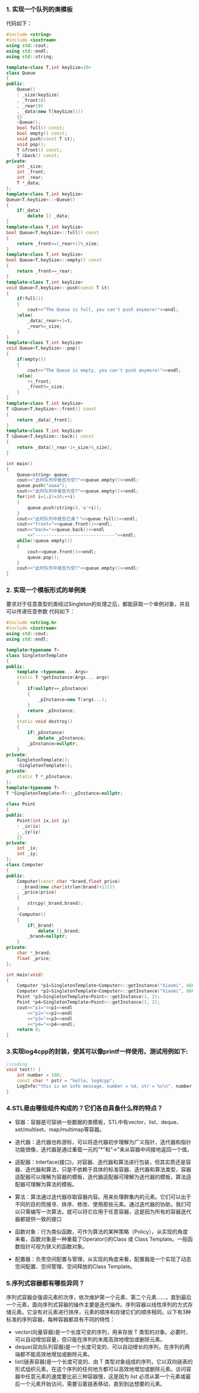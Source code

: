 
### 1. 实现一个队列的类模板
代码如下：
```cpp
#include <string>
#include <iostream>
using std::cout;
using std::endl;
using std::string;

template<class T,int keySize=10>
class Queue
{
public:
    Queue()
    : _size(keySize)
    , _front(0)
    , _rear(0)
    , _data(new T[keySize]())
    {}
    ~Queue();
    bool full() const;
    bool empty() const;
    void push(const T &t);
    void pop();
    T &front() const;
    T &back() const;
private:
    int _size;
    int _front;
    int _rear;
    T *_data;
};
template<class T,int keySize>
Queue<T,keySize>::~Queue()
{
    if(_data)
        delete [] _data;
}
template<class T,int keySize>
bool Queue<T,keySize>::full() const
{
    return _front==(_rear+1)%_size;
}
template<class T,int keySize>
bool Queue<T,keySize>::empty() const
{
    return _front==_rear;
}
template<class T,int keySize>
void Queue<T,keySize>::push(const T &t)
{
    if(full())
    {
        cout<<"The Queue is full, you can't push anymore!"<<endl;
    }else{
        _data[_rear++]=t;
        _rear%=_size;
    }
}
template<class T,int keySize>
void Queue<T,keySize>::pop()
{
    if(empty())
    {
        cout<<"The Queue is empty, you can't push anymore!"<<endl;
    }else{
        ++_front;
        _front%=_size;
    }
}
template<class T,int keySize>
T &Queue<T,keySize>::front() const
{
    return _data[_front];
}
template<class T,int keySize>
T &Queue<T,keySize>::back() const
{
    return _data[(_rear-1+_size)%_size];
}    

int main()
{
    Queue<string> queue;
    cout<<"此时队列中是否为空?"<<queue.empty()<<endl;
    queue.push("aaaa");
    cout<<"此时队列中是否为空?"<<queue.empty()<<endl;
    for(int i=1;i!=10;++i)
    {
        queue.push(string(4,'a'+i));
    }
    cout<<"此时队列中是否已满？"<<queue.full()<<endl;
    cout<<"front="<<queue.front()<<endl;
    cout<<"back="<<queue.back()<<endl
        <<"------------------------------"<<endl;
    while(!queue.empty())
    {
        cout<<queue.front()<<endl;
        queue.pop();
    }
    cout<<"此时队列中是否为空?"<<queue.empty()<<endl;
}
```
### 2. 实现一个模板形式的单例类
要求对于任意类型的类经过Singleton的处理之后，都能获取一个单例对象，并且可以传递任意参数
代码如下：
```cpp
#include <string.h>
#include <iostream>
using std::cout;
using std::endl;

template<typename T>
class SingletonTemplate
{
public:
    template <typename... Args>
    static T *getInstance(Args... args)
    {
        if(nullptr==_pInstance)
        {
            _pInstance=new T(args...);
        }
        return _pInstance;
    }
    static void destroy()
    {
        if(_pInstance)
            delete _pInstance;
        _pInstance=nullptr;
    }
private:
    SingletonTemplate();
    ~SingletonTemplate();
private:
    static T *_pInstance;
};
template<typename T>
T *SingletonTemplate<T>::_pInstance=nullptr;
 
class Point
{
public:
    Point(int ix,int iy)
    : _ix(ix)
    , _iy(iy)
    {}
private:
    int _ix;
    int _iy;
};
class Computer
{
public:
    Computer(const char *brand,float price)
    : _brand(new char[strlen(brand)+1]())
    , _price(price)
    {
        strcpy(_brand,brand);
    }
    ~Computer()
    {
        if(_brand)
            delete []_brand;
        _brand=nullptr;
    }
private:
    char *_brand;
    float _price;
};  

int main(void)
{
    Computer *p1=SingletonTemplate<Computer>::getInstance("Xiaomi", 6666);
    Computer *p2=SingletonTemplate<Computer>::getInstance("Xiaomi", 6666);
    Point *p3=SingletonTemplate<Point>::getInstance(1, 2);
    Point *p4=SingletonTemplate<Point>::getInstance(1, 2); 
    cout<<"p1="<<p1<<endl
        <<"p2="<<p2<<endl
        <<"p3="<<p3<<endl
        <<"p4="<<p4<<endl;    
    return 0;
}
```
     
### 3.实现log4cpp的封装，使其可以像printf一样使用，测试用例如下:
```cpp
//coding
void test() {
	int number = 100;
	const char * pstr = "hello, log4cpp";
	LogInfo("this is an info message. number = %d, str = %s\n", number, pstr);
}
```
### 4.STL是由哪些组件构成的？它们各自具备什么样的特点？
- 容器：容器是可容纳一些数据的类模板，STL中有vector、list、deque、set/multiset、map/multimap等容器。

- 迭代器：迭代器也称游标，可以将迭代器初步理解为广义指针，迭代器和指针功能很像，迭代器是通过重载一元的”*”和”->”来从容器中间接地返回一个值。

- 适配器：Interface(接口)，对容器、迭代器和算法进行包装，但其实质还是容器、迭代器和算法，只是不依赖于具体的标准容器、迭代器和算法类型，容器适配器可以理解为容器的模板，迭代器适配器可理解为迭代器的模板，算法适配器可理解为算法的模板。

- 算法：算法通过迭代器存取容器内容。用来处理群集内的元素。它们可以出于不同的目的而搜寻、排序、修改、使用那些元素。通过迭代器的协助，我们可以只需编写一次算法，就可以将它应用于任意容器，这是因为所有的容器迭代器都提供一致的接口

- 函数对象：行为类似函数，可作为算法的某种策略（Policy），从实现的角度来看，函数对象是一种重载了Operator()的Class 或 Class Template。一般函数指针可视为狭义的函数对象。

- 配置器：负责空间配置与管理，从实现的角度来看，配置器是一个实现了动态空间配置、空间管理、空间释放的Class Template。

### 5.序列式容器都有哪些异同？
序列式容器会强调元素的次序，依次维护第一个元素、第二个元素……，直到最后一个元素，面向序列式容器的操作主要是迭代操作。序列容器以线性序列的方式存储元素。它没有对元素进行排序，元素的顺序和存储它们的顺序相同。以下有3种标准的序列容器，每种容器都具有不同的特性：

- vector<T>(向量容器)是一个长度可变的序列，用来存放 T 类型的对象。必要时，可以自动增加容量，但只能在序列的末尾高效地增加或删除元素。
- deque<T>(双向队列容器)是一个长度可变的、可以自动增长的序列，在序列的两端都不能高效地增加或删除元素。
- list<T>(链表容器)是一个长度可变的、由 T 类型对象组成的序列，它以双向链表的形式组织元素，在这个序列的任何地方都可以高效地增加或删除元素。访问容器中任意元素的速度要比前三种容器慢，这是因为 list<T> 必须从第一个元素或最后一个元素开始访问，需要沿着链表移动，直到到达想要的元素。